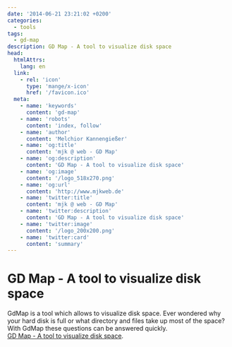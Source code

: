 ```yaml
---
date: '2014-06-21 23:21:02 +0200'
categories:
  - tools
tags:
  - gd-map
description: GD Map - A tool to visualize disk space
head:
  htmlAttrs:
    lang: en
  link:
    - rel: 'icon'
      type: 'mange/x-icon'
      href: '/favicon.ico'
  meta:
    - name: 'keywords'
      content: 'gd-map'
    - name: 'robots'
      content: 'index, follow'
    - name: 'author'
      content: 'Melchior Kannengießer'
    - name: 'og:title'
      content: 'mjk @ web - GD Map'
    - name: 'og:description'
      content: 'GD Map - A tool to visualize disk space'
    - name: 'og:image'
      content: '/logo_518x270.png'
    - name: 'og:url'
      content: 'http://www.mjkweb.de'
    - name: 'twitter:title'
      content: 'mjk @ web - GD Map'
    - name: 'twitter:description'
      content: 'GD Map - A tool to visualize disk space'
    - name: 'twitter:image'
      content: '/logo_200x200.png'
    - name: 'twitter:card'
      content: 'summary'
---
```

# GD Map - A tool to visualize disk space

GdMap is a tool which allows to visualize disk space. Ever wondered why your hard disk is full or what directory and files take up most of the space? With GdMap these questions can be answered quickly.  
[GD Map - A tool to visualize disk space](http://gdmap.sourceforge.net/).

